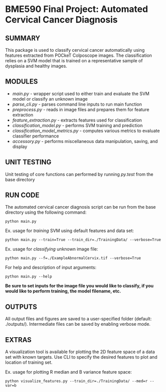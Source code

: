 # BME590 Final Project: Automated Cervical Cancer Diagnosis

## SUMMARY
This package is used to classify cervical cancer automatically using features extracted from POCkeT Colposcope images. The classification relies on a SVM model that is trained on a representative sample of dysplasia and healthy images.

## MODULES
* *main.py* - wrapper script used to either train and evaluate the SVM model or classify an unknown image 
* *parse_cli.py* - parses command line inputs to run main function
* *preprocess.py* - reads in image files and prepares them for feature extraction
* *feature_extraction.py* - extracts features used for classification
* *classification_model.py* - performs SVM training and prediction
* *classification_model_metrics.py* - computes various metrics to evaluate classifier performance
* *accessory.py* - performs miscellaneous data manipulation, saving, and display 

## UNIT TESTING
Unit testing of core functions can performed by running *py.test* from the base directory

## RUN CODE
The automated cervical cancer diagnosis script can be run from the base directory using the following command:
```
python main.py
```

Ex. usage for _training_ SVM using default features and data set:
```
python main.py --train=True --train_dir=./TrainingData/ --verbose=True
```
Ex. usage for _classifying_ unknown image file:
```
python main.py --f=./ExampleAbnormalCervix.tif --verbose=True
```
For help and description of input arguments:
```
python main.py --help
```
**Be sure to set inputs for the image file you would like to classify, if you would like to perform training, the model filename, etc.** 

## OUTPUTS
All output files and figures are saved to a user-specified folder (default: ./outputs/). Intermediate files can be saved by enabling verbose mode.

## EXTRAS
A visualization tool is available for plotting the 2D feature space of a data set with known targets. Use CLI to specify the desired features to plot and location of training set. 

Ex. usage for plotting R median and B variance feature space:
```
python visualize_features.py --train_dir=./TrainingData/ --med=r --var=b
```